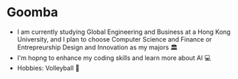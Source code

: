 # Goomba
- I am currently studying Global Engineering and Business at a Hong Kong University, and I plan to choose Computer Science and Finance or Entrepreurship Design and Innovation as my majors 🏛️
- I'm hopng to enhance my coding skills and learn more about AI 💻
- Hobbies: Volleyball 🏐
